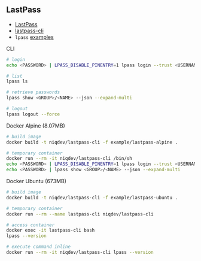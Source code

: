 ## LastPass

* [LastPass](https://www.lastpass.com)
* [lastpass-cli](https://github.com/lastpass/lastpass-cli)
* `lpass` [examples](lpass-example.txt)

CLI
```bash
# login
echo <PASSWORD> | LPASS_DISABLE_PINENTRY=1 lpass login --trust <USERNAME>

# list
lpass ls

# retrieve passwords
lpass show <GROUP>/<NAME> --json --expand-multi

# logout
lpass logout --force
```

Docker Alpine (8.07MB)
```bash
# build image
docker build -t niqdev/lastpass-cli -f example/lastpass-alpine .

# temporary container
docker run --rm -it niqdev/lastpass-cli /bin/sh
echo <PASSWORD> | LPASS_DISABLE_PINENTRY=1 lpass login --trust <USERNAME>
echo <PASSWORD> | lpass show <GROUP>/<NAME> --json --expand-multi
```

Docker Ubuntu (673MB)
```bash
# build image
docker build -t niqdev/lastpass-cli -f example/lastpass-ubuntu .

# temporary container
docker run --rm --name lastpass-cli niqdev/lastpass-cli

# access container
docker exec -it lastpass-cli bash
lpass --version

# execute command inline
docker run --rm -it niqdev/lastpass-cli lpass --version
```
